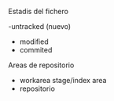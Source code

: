 Estadis del fichero

-untracked (nuevo)
- modified
- commited

Areas de repositorio

- workarea
stage/index area
- repositorio
